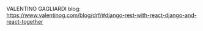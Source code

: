 VALENTINO GAGLIARDI blog: https://www.valentinog.com/blog/drf/#django-rest-with-react-django-and-react-together
